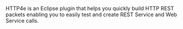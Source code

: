 HTTP4e is an Eclipse plugin that helps you quickly build HTTP REST packets enabling you to easily test and create REST Service and Web Service calls.